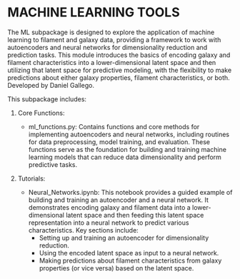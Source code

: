 # MACHINE LEARNING TOOLS

The ML subpackage is designed to explore the application of machine learning to filament and galaxy data, providing a framework to work with autoencoders and neural networks for dimensionality reduction and prediction tasks. This module introduces the basics of encoding galaxy and filament characteristics into a lower-dimensional latent space and then utilizing that latent space for predictive modeling, with the flexibility to make predictions about either galaxy properties, filament characteristics, or both. Developed by Daniel Gallego. 

This subpackage includes:

1. Core Functions:
   - ml_functions.py: Contains functions and core methods for implementing autoencoders and neural networks, including routines for data preprocessing, model training, and evaluation. These functions serve as the foundation for building and training machine learning models that can reduce data dimensionality and perform predictive tasks. 

2. Tutorials:
   - Neural_Networks.ipynb: This notebook provides a guided example of building and training an autoencoder and a neural network. It demonstrates encoding galaxy and filament data into a lower-dimensional latent space and then feeding this latent space representation into a neural network to predict various characteristics. Key sections include:
      - Setting up and training an autoencoder for dimensionality reduction.
      - Using the encoded latent space as input to a neural network.
      -  Making predictions about filament characteristics from galaxy properties (or vice versa) based on the latent space. 
    
    